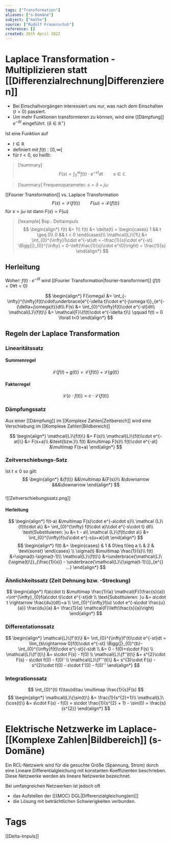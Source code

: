 ```yaml
---
tags: ["Transformation"]
aliases: ["s-Domäne"]
subject: ["mathe"]
source: ["Rudolf Frauenschuh"]
reference: []
created: 26th April 2022
---
```


# Laplace Transformation - Multiplizieren statt [[Differenzialrechnung|Differenzieren]]
- Bei Einschaltvorgängen interessiert uns nur, was nach dem Einschalten $(t=0)$ passiert.
- Um mehr Funktionen transformieren zu können, wird eine [[Dämpfung]] $e^{-\delta t}$ eingeführt. $(\delta\in\mathbb{R}^{+})$

Ist eine Funktion auf
- $t\in\mathbb{R}$
- definiert mit $f(t):[0,\infty[$
- für $t<0$,
so heißt:
  
>[!summary] $$F(s) = \int_{0}^{\infty}f(t)\cdot e^{-st}dt \qquad s\in\mathbb{C}$$

> [!summary] Frequenzparameter: $s = \delta+j\omega$
> 

[[Fourier Transformation]] vs. Laplace Transformation
$$F(s) = \mathcal{L}\{ f(t)\} \qquad F(\omega) = \mathcal{F} \{f(t)\}$$
für $s=j\omega$ ist dann $F(s)=F(\omega)$

>[!example] Bsp.: Deltaimpuls
> $$
> \begin{align*}
> f(t) &= 1\\
> f(t) &= \delta(t) = \begin{cases}
> 1 && t \geq 0\\
> 0 && t < 0
> \end{cases}\\
> \mathcal{L}\{1\} &= \int_{0}^{\infty}1\cdot e^{-st}dt = -\frac{1}{s}\cdot e^{-st} \Bigg{|}_{0}^{\infty} = 0-\left(\frac{1}{s}\cdot e^{0}\right) = \frac{1}{s}
> \end{align*}
> $$




## Herleitung
Woher: $f(t)\cdot e^{-\delta t}$ wird [[Fourier Transformation|fourier-transformiert]] $(f(t)=0 \forall t<0)$

$$
\begin{align*}
F(\omega) &= \int_{-\infty}^{\infty}f(t)\cdot\underbrace{e^{-\delta t}\cdot e^{-j\omega t}}_{e^{-(\delta+j\omega)t}}dt\\
F(s) &= \int_{0}^{\infty}f(t)\cdot e^{-st}dt\\
\mathcal{L}\{f(t)\} &= \mathcal{F}\{f(t)\cdot e^{-\delta t}\} \qquad f(t) = 0 \forall t<0
\end{align*}
$$
## Regeln der Laplace Transformation
### Linearitätssatz
#### Summenregel
$$
\mathcal{L}\{f(t) + g(t)\} = \mathcal{L}\{f(t)\} + \mathcal{L}\{g(t)\} 
$$
#### Faktorregel
$$
\mathcal{L}\{c\cdot f(t)\} = c\cdot \mathcal{L}\{f(t)\} 
$$
### Dämpfungssatz
Aus einer [[Dämpfung]] im [[Komplexe Zahlen|Zeitbereich]] wird eine Verschiebung im [[Komplexe Zahlen|Bildbereich]]

$$
\begin{align*}
	\mathcal{L}\{f(t)\} &= F(s)\\
	\mathcal{L}\{f(t)\cdot e^{-at}\} &= F(s+a)\\
	&\text{bzw.}\\
	f(t) &\multimap F(s)\\
	f(t)\cdot e^{-at} &\multimap F(s+a)
\end{align*}
$$
### Zeitverschiebungs-Satz
Ist $t \leq 0$ so gilt:
 $$
\begin{align*}
	&{f(t)} &&\multimap &{F(s)}\\
	&\downarrow &&&\downarrow
\end{align*}
$$   
![[Zeitverschiebungssatz.png]]
#### Herleitung
$$
\begin{align*}
	f(t-a) &\multimap F(s)\cdot e^{-a\cdot s}\\
	\mathcal {L}\{f(t\cdot a\} &= \int_{0}^{\infty} f(t\cdot a)\cdot e^{-s\cdot t} dt\\
	\text{Substituieren: }u &= t - a\\
	\mathcal {L}\{f(t\cdot a\} &= \int_{0}^{\infty}f(u)\cdot e^{-s(u+a)}dt
\end{align*}
$$
$$
\begin{align*}
	f(t) &= \begin{cases}
	 & 1 & 0\leq t\leq a \\
	 & 2 & \text{sonst}
	\end{cases}
\\
	\sigma(t) &\multimap \frac{1}{s}\\
	f(t) &=\sigma(t)-\sigma(t-1)\\
	\mathcal{L}\{f(t)\} &=\underbrace{\mathcal{L}\{\sigma(t)\}}_{\frac{1}{s}} - \underbrace{\mathcal{L}\{\sigma(t-1)\}}_{e^{} ...}
\end{align*}
$$
### Ähnlichkeitssatz (Zeit Dehnung bzw. -Streckung)
$$
\begin{align*}
	f(a\cdot t) &\multimap \frac{1}{a} \mathcal{F}(\frac{s}{a})
	=\int^{\infty}_{0}f(a\cdot t)\cdot e^{-st}dt
\\
	\text{Substituieren: }u &= a\cdot t \rightarrow \frac{du}{dt}=a
\\
	 \int_{0}^{\infty}f(u) \cdot e^{-s\cdot \frac{u}{a}} \frac{du}{a} &= \frac{1}{a} \mathcal{F}\left(\frac{s}{a}\right)
\end{align*}
$$

### Differentationssatz
$$
\begin{align*}
	\mathcal{L}\{f'(t)\} &= \int_{0}^{\infty}f'(t)\cdot e^{-st}dt = \lim_{b\rightarrow 0}f(t)\cdot e^{-st} \Bigg{|}_{0}^{b}-\int_{0}^{\infty}f(t)\cdot e^{-st}(-s)dt
\\
	&= 0 - f(0)+s\cdot F(s)
\\
	\mathcal{L}\{f'(t)\} &= s\cdot F(s) - f(0)
\\
	\mathcal{L}\{f''(t)\} &= s^{2}\cdot F(s) - s\cdot f(0) - f(0)'
\\
	\mathcal{L}\{f'''(t)\} &= s^{3}\cdot F(s) - s^{2}\cdot f(0) - s\cdot f'(0) - f(0)''
\end{align*}
$$
### Integrationssatz
$$
\int_{0}^{t} f(\tau)d\tau \multimap \frac{1}{s}F(s)
$$
$$
\begin{align*}
	\mathcal{L}\{\sin(t)\} &= \frac{1}{s^{2}+1}\\
	\mathcal{L}\{\cos(t)\} &= s\cdot F(s) - f(0) = s\cdot \frac{1}{s^{2} + 1} - \sin(0) = \frac{s}{s^{2}}
\end{align*}
$$

# Elektrische Netzwerke im Laplace-[[Komplexe Zahlen|Bildbereich]] (s-Domäne)
Ein RCL-Netzwerk wird für die gesuchte Größe (Spannung, Strom) durch eine Lineare Differentialgleichung mit konstanten Koeffizienten beschrieben. Diese Netzwerke werden als lineare Netzwerke bezeichnet.

Bei umfangreichen Netzwerken ist jedoch oft
 - das Aufstellen der [[{MOC} DGL|Differenzialgleichung(en)]] 
 - die Lösung
 mit beträchtlichen Schwierigkeiten verbunden.

# Tags
[[Delta-Impuls]]
 